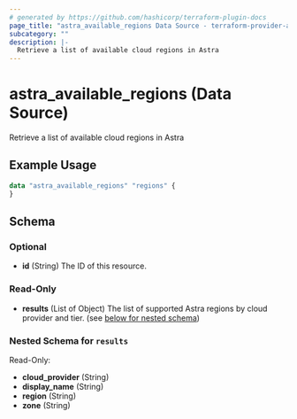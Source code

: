 ```yaml
---
# generated by https://github.com/hashicorp/terraform-plugin-docs
page_title: "astra_available_regions Data Source - terraform-provider-astra"
subcategory: ""
description: |-
  Retrieve a list of available cloud regions in Astra
---
```


# astra_available_regions (Data Source)

Retrieve a list of available cloud regions in Astra

## Example Usage

```terraform
data "astra_available_regions" "regions" {
}
```

<!-- schema generated by tfplugindocs -->
## Schema

### Optional

- **id** (String) The ID of this resource.

### Read-Only

- **results** (List of Object) The list of supported Astra regions by cloud provider and tier. (see [below for nested schema](#nestedatt--results))

<a id="nestedatt--results"></a>
### Nested Schema for `results`

Read-Only:

- **cloud_provider** (String)
- **display_name** (String)
- **region** (String)
- **zone** (String)


